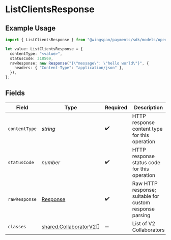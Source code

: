 # ListClientsResponse

## Example Usage

```typescript
import { ListClientsResponse } from "@wingspan/payments/sdk/models/operations";

let value: ListClientsResponse = {
  contentType: "<value>",
  statusCode: 318569,
  rawResponse: new Response("{\"message\": \"hello world\"}", {
    headers: { "Content-Type": "application/json" },
  }),
};
```

## Fields

| Field                                                                   | Type                                                                    | Required                                                                | Description                                                             |
| ----------------------------------------------------------------------- | ----------------------------------------------------------------------- | ----------------------------------------------------------------------- | ----------------------------------------------------------------------- |
| `contentType`                                                           | *string*                                                                | :heavy_check_mark:                                                      | HTTP response content type for this operation                           |
| `statusCode`                                                            | *number*                                                                | :heavy_check_mark:                                                      | HTTP response status code for this operation                            |
| `rawResponse`                                                           | [Response](https://developer.mozilla.org/en-US/docs/Web/API/Response)   | :heavy_check_mark:                                                      | Raw HTTP response; suitable for custom response parsing                 |
| `classes`                                                               | [shared.CollaboratorV2](../../../sdk/models/shared/collaboratorv2.md)[] | :heavy_minus_sign:                                                      | List of V2 Collaborators                                                |